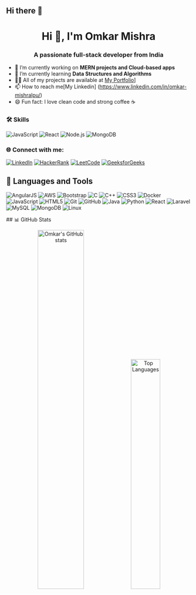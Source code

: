 ## Hi there 👋

<h1 align="center">Hi 👋, I'm Omkar Mishra</h1>
<h3 align="center">A passionate full-stack developer from India</h3>

- 🔭 I’m currently working on **MERN projects and Cloud-based apps**
- 🌱 I’m currently learning **Data Structures and Algorithms**
- 👨‍💻 All of my projects are available at [My Portfolio](https://omkarportfolio-omega.vercel.app/)]
- 📫 How to reach me[My Linkedin] (https://www.linkedin.com/in/omkar-mishralpu/)
- 😄 Fun fact: I love clean code and strong coffee ☕

### 🛠️ Skills
![JavaScript](https://img.shields.io/badge/-JavaScript-yellow)
![React](https://img.shields.io/badge/-React-blue)
![Node.js](https://img.shields.io/badge/-Node.js-green)
![MongoDB](https://img.shields.io/badge/-MongoDB-black)

### 🌐 Connect with me:
[![LinkedIn](https://img.shields.io/badge/-LinkedIn-blue?style=flat&logo=Linkedin&logoColor=white)](https://www.linkedin.com/in/omkar-mishralpu/)
[![HackerRank](https://img.shields.io/badge/HackerRank-2EC866?style=for-the-badge&logo=HackerRank&logoColor=white)](https://www.hackerrank.com/profile/omkarmishra82524)
[![LeetCode](https://img.shields.io/badge/-LeetCode-orange)](https://leetcode.com/u/omkarmishra19/)
[![GeeksforGeeks](https://img.shields.io/badge/-GeeksforGeeks-green)](https://www.geeksforgeeks.org/user/omkarmishnqi0/)

## 🚀 Languages and Tools

<p align="left"> 
  <img src="https://img.icons8.com/color/48/angularjs.png" alt="AngularJS"/>
  <img src="https://img.icons8.com/color/48/amazon-web-services.png" alt="AWS"/>
  <img src="https://img.icons8.com/color/48/bootstrap.png" alt="Bootstrap"/>
  <img src="https://img.icons8.com/color/48/c-programming.png" alt="C"/>
  <img src="https://img.icons8.com/color/48/c-plus-plus-logo.png" alt="C++"/>
  <img src="https://img.icons8.com/color/48/css3.png" alt="CSS3"/>
  <img src="https://img.icons8.com/color/48/docker.png" alt="Docker"/>
  <img src="https://img.icons8.com/color/48/javascript--v1.png" alt="JavaScript"/>
  <img src="https://img.icons8.com/color/48/html-5--v1.png" alt="HTML5"/>
  <img src="https://img.icons8.com/color/48/git.png" alt="Git"/>
  <img src="https://img.icons8.com/color/48/github.png" alt="GitHub"/>
  <img src="https://img.icons8.com/color/48/java-coffee-cup-logo--v1.png" alt="Java"/>
  <img src="https://img.icons8.com/color/48/python--v1.png" alt="Python"/>
  <img src="https://img.icons8.com/color/48/react-native.png" alt="React"/>
  <img src="https://img.icons8.com/ios-filled/48/laravel.png" alt="Laravel"/>
  <img src="https://img.icons8.com/fluency/48/mysql-logo.png" alt="MySQL"/>
  <img src="https://img.icons8.com/color/48/mongodb.png" alt="MongoDB"/>
  <img src="https://img.icons8.com/color/48/linux.png" alt="Linux"/>
</p>
## 📊 GitHub Stats

<p align="center">
  <img src="https://github-readme-stats.vercel.app/api?username=omkarmishra19&show_icons=true&theme=radical" alt="Omkar's GitHub stats" width="50%"/>
  <img src="https://github-readme-stats.vercel.app/api/top-langs/?username=omkarmishra19&layout=compact&theme=radical" alt="Top Languages" width="40%"/>
</p>

